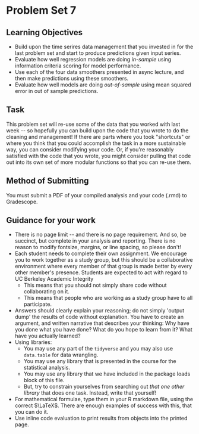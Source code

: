 # Problem Set 7 

## Learning Objectives 

- Build upon the time serires data management that you invested in for the last problem set and start to produce predictions given input series. 
- Evaluate how well regression models are doing *in-sample* using information criteria scoring for model performance. 
- Use each of the four data smoothers presented in async lecture, and then make predictions using these smoothers. 
- Evaluate how well models are doing *out-of-sample* using mean squared error in out of sample predictions.  

## Task 

This problem set will re-use some of the data that you worked with last week -- so hopefully you can build upon the code that you wrote to do the cleaning and management! If there are parts where you took "shortcuts" or where you think that you could accomplish the task in a more sustainable way, you can consider modifying your code. Or, if you're reasonably satisfied with the code that you wrote, you might consider pulling that code out into its own set of more modular functions so that you can re-use them. 

## Method of Submitting 

You must submit a PDF of your compiled analysis and your code (.rmd) to Gradescope.

## Guidance for your work

- There is no page limit -- and there is no page requirement. And so, be succinct, but complete in your analysis and reporting. There is no reason to modify fontsize, margins, or line spacing, so please don't!  
- Each student needs to complete their own assignment. We encourage you to work together as a study group, but this should be a collaborative environment where every member of that group is made better by every other member's presence. Students are expected to act with regard to UC Berkeley Academic Integrity
  - This means that you should not simply share code without collaborating on it. 
  - This means that people who are working as a study group have to all participate. 
- Answers should clearly explain your reasoning; do not simply 'output dump' the results of code without explanation. You have to create an argument, and written narrative that describes your thinking: Why have you done what you have done? What do you hope to learn from it? What have you actually learned?  
- Using libraries: 
  - You may use any part of the `tidyverse` and you may also use `data.table` for data wrangling. 
  - You may use any library that is presented in the course for the statistical analysis.
  - You may use any library that we have included in the package loads block of this file. 
  - But, try to constrain yourselves from searching out *that one other library* that does one task. Instead, write that yourself! 
- For mathematical formulae, type them in your R markdown file, using the correct $\LaTeX$. There are enough examples of success with this, that you can do it. 
- Use inline code evaluation to print results from objects into the printed page. 
